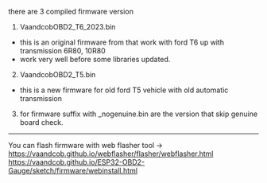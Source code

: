 there are 3 compiled firmware version
1. VaandcobOBD2_T6_2023.bin  
- this is an original firmware from that work with ford T6 up with transmission 6R80, 10R80 
- work very well before some libraries updated.

2. VaandcobOBD2_T5.bin
- this is a new firmware for old ford T5 vehicle with old automatic transmission

3. for firmware suffix with  _nogenuine.bin are the version that skip genuine board check.


----------------------------------------
You can flash firmware with web flasher tool -> 
https://vaandcob.github.io/webflasher/flasher/webflasher.html
https://vaandcob.github.io/ESP32-OBD2-Gauge/sketch/firmware/webinstall.html
